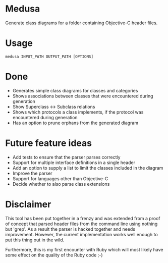 # Medusa

Generate class diagrams for a folder containing Objective-C header files.

# Usage

`medusa INPUT_PATH OUTPUT_PATH [OPTIONS]`

# Done

* Generates simple class diagrams for classes and categories
* Shows associations between classes that were encountered during generation
* Show Superclass <-> Subclass relations
* Shows which protocols a class implements, if the protocol was encountered during generation
* Has an option to prune orphans from the generated diagram

# Future feature ideas

* Add tests to ensure that the parser parses correctly
* Support for multiple interface definitions in a single header
* Add an option to supply a list to limit the classes included in the diagram
* Improve the parser
* Support for languages other than Objective-C
* Decide whether to also parse class extensions

# Disclaimer

This tool has been put together in a frenzy and was extended from a proof of concept that parsed header files from the command line using nothing but 'grep'. As a result the parser is hacked together and needs improvement. However, the current implementation works well enough to put this thing out in the wild.

Furthermore, this is my first encounter with Ruby which will most likely have some effect on the quality of the Ruby code ;-)